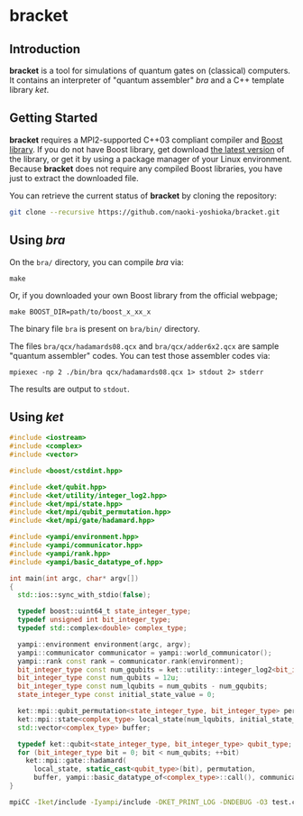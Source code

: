 # bracket

## Introduction

**bracket** is a tool for simulations of quantum gates on (classical) computers.
It contains an interpreter of "quantum assembler" *bra* and a C++ template library *ket*.

## Getting Started

**bracket** requires a MPI2-supported C++03 compliant compiler and [Boost library](http://www.boost.org/).
If you do not have Boost library, get download [the latest version](http://www.boost.org/users/download/) of the library, or get it by using a package manager of your Linux environment.
Because **bracket** does not require any compiled Boost libraries, you have just to extract the downloaded file.

You can retrieve the current status of **bracket** by cloning the repository:

```bash
git clone --recursive https://github.com/naoki-yoshioka/bracket.git
```

## Using *bra*

On the `bra/` directory, you can compile *bra* via:

```
make
```

Or, if you downloaded your own Boost library from the official webpage;

```
make BOOST_DIR=path/to/boost_x_xx_x
```

The binary file `bra` is present on `bra/bin/` directory.

The files `bra/qcx/hadamards08.qcx` and `bra/qcx/adder6x2.qcx` are sample "quantum assembler" codes.
You can test those assembler codes via:

```
mpiexec -np 2 ./bin/bra qcx/hadamards08.qcx 1> stdout 2> stderr
```

The results are output to `stdout`.

## Using *ket*

```cpp:test.cpp
#include <iostream>
#include <complex>
#include <vector>

#include <boost/cstdint.hpp>

#include <ket/qubit.hpp>
#include <ket/utility/integer_log2.hpp>
#include <ket/mpi/state.hpp>
#include <ket/mpi/qubit_permutation.hpp>
#include <ket/mpi/gate/hadamard.hpp>

#include <yampi/environment.hpp>
#include <yampi/communicator.hpp>
#include <yampi/rank.hpp>
#include <yampi/basic_datatype_of.hpp>

int main(int argc, char* argv[])
{
  std::ios::sync_with_stdio(false);

  typedef boost::uint64_t state_integer_type;
  typedef unsigned int bit_integer_type;
  typedef std::complex<double> complex_type;

  yampi::environment environment(argc, argv);
  yampi::communicator communicator = yampi::world_communicator();
  yampi::rank const rank = communicator.rank(environment);
  bit_integer_type const num_gqubits = ket::utility::integer_log2<bit_integer_type>(communicator.size(environment));
  bit_integer_type const num_qubits = 12u;
  bit_integer_type const num_lqubits = num_qubits - num_gqubits;
  state_integer_type const initial_state_value = 0;

  ket::mpi::qubit_permutation<state_integer_type, bit_integer_type> permutation(num_qubits);
  ket::mpi::state<complex_type> local_state(num_lqubits, initial_state_value, permutation, communicator, environment);
  std::vector<complex_type> buffer;

  typedef ket::qubit<state_integer_type, bit_integer_type> qubit_type;
  for (bit_integer_type bit = 0; bit < num_qubits; ++bit)
    ket::mpi::gate::hadamard(
      local_state, static_cast<qubit_type>(bit), permutation,
      buffer, yampi::basic_datatype_of<complex_type>::call(), communicator, environment);
}
```

```bash
mpiCC -Iket/include -Iyampi/include -DKET_PRINT_LOG -DNDEBUG -O3 test.cpp
```

